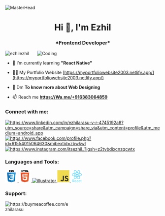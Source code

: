 ![MasterHead](https://webcoder.co.in/wp-content/uploads/2021/04/website.gif)
<h1 align="center">Hi 👋, I'm Ezhil</h1>
<h3 align="center">*Frontend Developer*</h3>
<img align="right" alt="Coding" width="400" src="https://static.wixstatic.com/media/042fe9_df8f7c0904e9416c8fbd5356293dd2ac~mv2.gif">

<p align="left"> <img src="https://komarev.com/ghpvc/?username=ezhilezhil&label=Profile%20views&color=0e75b6&style=flat" alt="ezhilezhil" /> </p>

- 🌱 I’m currently learning **"React Native"**

- 👨‍💻 My Portfolio Website [https://myportfoliowebsite2003.netlify.app/](https://myportfoliowebsite2003.netlify.app/)

- 💬 Dm **To know more about Web Designing**

- 📫 Reach me **https://Wa.me/+916383064859**

<h3 align="left">Connect with me:</h3>

<p align="left">
<a href="https://linkedin.com/in/https://www.linkedin.com/in/ezhilarasu-v-r-4745192a8?utm_source=share&utm_campaign=share_via&utm_content=profile&utm_medium=android_app" target="blank"><img align="center" src="https://raw.githubusercontent.com/rahuldkjain/github-profile-readme-generator/master/src/images/icons/Social/linked-in-alt.svg" alt="https://www.linkedin.com/in/ezhilarasu-v-r-4745192a8?utm_source=share&utm_campaign=share_via&utm_content=profile&utm_medium=android_app" height="30" width="40" /></a>
<a href="Ezhilarasu Vr" target="https://www.facebook.com/profile.php?id=61554015064630&mibextid=ZbWKwL"><img align="center" src="https://raw.githubusercontent.com/rahuldkjain/github-profile-readme-generator/master/src/images/icons/Social/facebook.svg" alt="https://www.facebook.com/profile.php?id=61554015064630&mibextid=zbwkwl" height="30" width="40" /></a>
<a href="https://instagram.com/https://www.instagram.com/itsezhil_?igsh=z2tvbdixcnzqcwtx" target="https://www.instagram.com/itsezhil_?igsh=Z2tvbDIxcnZqcWtx"><img align="center" src="https://raw.githubusercontent.com/rahuldkjain/github-profile-readme-generator/master/src/images/icons/Social/instagram.svg" alt="https://www.instagram.com/itsezhil_?igsh=z2tvbdixcnzqcwtx" height="30" width="40" /></a>
</p>

<h3 align="left">Languages and Tools:</h3>
<p align="left"> <a href="https://www.w3schools.com/css/" target="_blank" rel="noreferrer"> <img src="https://raw.githubusercontent.com/devicons/devicon/master/icons/css3/css3-original-wordmark.svg" alt="css3" width="40" height="40"/> </a> <a href="https://www.w3.org/html/" target="_blank" rel="noreferrer"> <img src="https://raw.githubusercontent.com/devicons/devicon/master/icons/html5/html5-original-wordmark.svg" alt="html5" width="40" height="40"/> </a> <a href="https://www.adobe.com/in/products/illustrator.html" target="_blank" rel="noreferrer"> <img src="https://www.vectorlogo.zone/logos/adobe_illustrator/adobe_illustrator-icon.svg" alt="illustrator" width="40" height="40"/> </a> <a href="https://developer.mozilla.org/en-US/docs/Web/JavaScript" target="_blank" rel="noreferrer"> <img src="https://raw.githubusercontent.com/devicons/devicon/master/icons/javascript/javascript-original.svg" alt="javascript" width="40" height="40"/> </a>  <a href="https://reactjs.org/" target="_blank" rel="noreferrer"> <img src="https://raw.githubusercontent.com/devicons/devicon/master/icons/react/react-original-wordmark.svg" alt="react" width="40" height="40"/> </a> </p>

<h3 align="left">Support:</h3>
<p><a href="https://www.buymeacoffee.com/https://buymeacoffee.com/ezhilarasu"> <img align="left" src="https://cdn.buymeacoffee.com/buttons/v2/default-yellow.png" height="50" width="210" alt="https://buymeacoffee.com/ezhilarasu" /></a></p><br><br>

